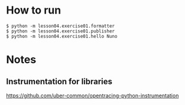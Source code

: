 # How to run

```
$ python -m lesson04.exercise01.formatter
$ python -m lesson04.exercise01.publisher
$ python -m lesson04.exercise01.hello Nuno
```

# Notes

## Instrumentation for libraries
https://github.com/uber-common/opentracing-python-instrumentation
